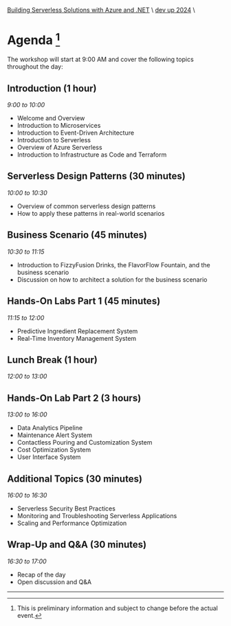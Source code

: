 [Building Serverless Solutions with Azure and .NET](../../README.md) \ [dev up 2024](README.md)  \

# Agenda [^1]

The workshop will start at 9:00 AM and cover the following topics throughout the day:

## Introduction (1 hour)

*9:00 to 10:00*

- Welcome and Overview
- Introduction to Microservices
- Introduction to Event-Driven Architecture
- Introduction to Serverless
- Overview of Azure Serverless
- Introduction to Infrastructure as Code and Terraform

## Serverless Design Patterns (30 minutes)

*10:00 to 10:30*

- Overview of common serverless design patterns
- How to apply these patterns in real-world scenarios

## Business Scenario (45 minutes)

*10:30 to 11:15*

- Introduction to FizzyFusion Drinks, the FlavorFlow Fountain, and the business scenario
- Discussion on how to architect a solution for the business scenario

## Hands-On Labs Part 1 (45 minutes)

*11:15 to 12:00*

- Predictive Ingredient Replacement System
- Real-Time Inventory Management System

## Lunch Break (1 hour)

*12:00 to 13:00*

## Hands-On Lab Part 2 (3 hours)

*13:00 to 16:00*

- Data Analytics Pipeline
- Maintenance Alert System
- Contactless Pouring and Customization System
- Cost Optimization System
- User Interface System

## Additional Topics (30 minutes)

*16:00 to 16:30*

- Serverless Security Best Practices
- Monitoring and Troubleshooting Serverless Applications
- Scaling and Performance Optimization

## Wrap-Up and Q&A (30 minutes)

*16:30 to 17:00*

- Recap of the day
- Open discussion and Q&A

---

[^1]: This is preliminary information and subject to change before the actual event.